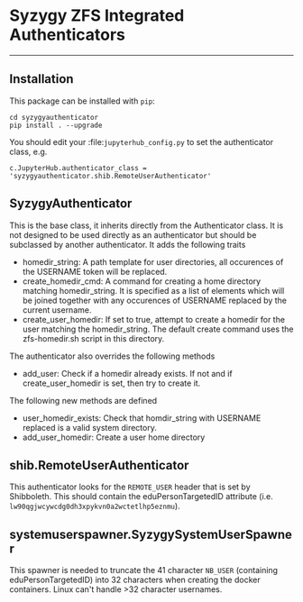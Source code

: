 # Syzygy ZFS Integrated Authenticators

------------
Installation
------------

This package can be installed with `pip`:

    cd syzygyauthenticator
    pip install . --upgrade

You should edit your :file:`jupyterhub_config.py` to set the authenticator
class, e.g.

    c.JupyterHub.authenticator_class = 'syzygyauthenticator.shib.RemoteUserAuthenticator'

## SyzygyAuthenticator

This is the base class, it inherits directly from the Authenticator class. It is
not designed to be used directly as an authenticator but should be subclassed by
another authenticator. It adds the following traits

  * homedir_string: A path template for user directories, all occurences of the
    USERNAME token will be replaced.
  * create_homedir_cmd: A command for creating a home directory matching
    homedir_string. It is specified as a list of elements which will be joined
    together with any occurences of USERNAME replaced by the current username.
  * create_user_homedir: If set to true, attempt to create a homedir for the
    user matching the homedir_string. The default create command uses the
    zfs-homedir.sh script in this directory.

The authenticator also overrides the following methods

  * add_user: Check if a homedir already exists. If not and if
    create_user_homedir is set, then try to create it.

The following new methods are defined

  * user_homedir_exists: Check that homdir_string with USERNAME replaced is a
    valid system directory.
  * add_user_homedir: Create a user home directory

## shib.RemoteUserAuthenticator

This authenticator looks for the `REMOTE_USER` header that is set by Shibboleth.
This should contain the eduPersonTargetedID attribute (i.e. `lw90qgjwcywcdg0dh3xpykvn0a2wctetlhp5eznmu`).

## systemuserspawner.SyzygySystemUserSpawner

This spawner is needed to truncate the 41 character `NB_USER` (containing eduPersonTargetedID)
into 32 characters when creating the docker containers. Linux can't handle >32 character usernames.
